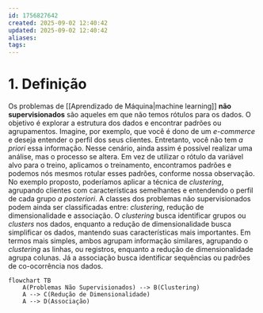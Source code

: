 ```yaml
---
id: 1756827642
created: 2025-09-02 12:40:42
updated: 2025-09-02 12:40:42
aliases:
tags:
---
```

# 1. Definição
Os problemas de [[Aprendizado de Máquina|machine learning]] **não supervisionados** são aqueles em que não temos rótulos para os dados. O objetivo é explorar a estrutura dos dados e encontrar padrões ou agrupamentos.
Imagine, por exemplo, que você é dono de um *e-commerce* e deseja entender o perfil dos seus clientes. Entretanto, você não tem *a priori* essa informação. Nesse cenário, ainda assim é possível realizar uma análise, mas o processo se altera. Em vez de utilizar o rótulo da variável alvo para o treino, aplicamos o treinamento, encontramos padrões e podemos nós mesmos rotular esses padrões, conforme nossa observação. No exemplo proposto, poderíamos aplicar a técnica de *clustering*, agrupando clientes com características semelhantes e entendendo o perfil de cada grupo *a posteriori*.
A classes dos problemas não supervisionados podem ainda ser classificadas entre: *clustering*, redução de dimensionalidade e associação. O *clustering* busca identificar grupos ou *clusters* nos dados, enquanto a redução de dimensionalidade busca simplificar os dados, mantendo suas características mais importantes. Em termos mais simples, ambos agrupam informação similares, agrupando o *clustering* as linhas, ou registros, enquanto a redução de dimensionalidade agrupa colunas. Já a associação busca identificar sequências ou padrões de co-ocorrência nos dados.
```mermaid
flowchart TB
    A(Problemas Não Supervisionados) --> B(Clustering)
    A --> C(Redução de Dimensionalidade)
    A --> D(Associação)
```